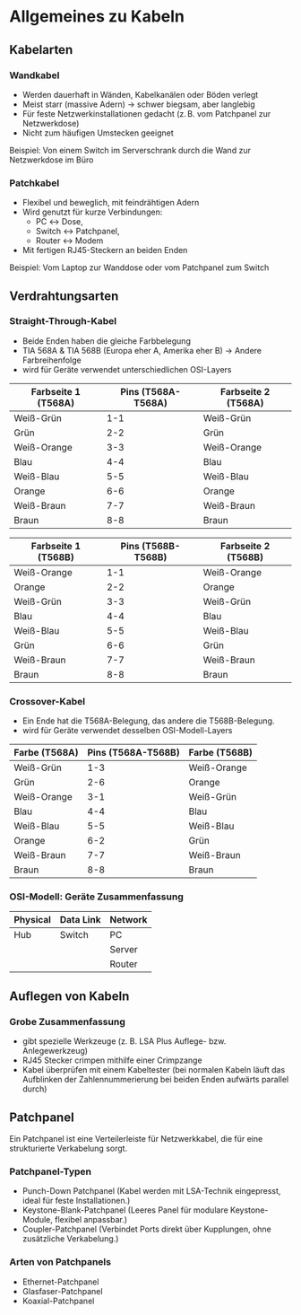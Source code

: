# Allgemeines zu Kabeln

## Kabelarten

### Wandkabel

- Werden dauerhaft in Wänden, Kabelkanälen oder Böden verlegt
- Meist starr (massive Adern) → schwer biegsam, aber langlebig
- Für feste Netzwerkinstallationen gedacht (z. B. vom Patchpanel zur Netzwerkdose)
- Nicht zum häufigen Umstecken geeignet

Beispiel: Von einem Switch im Serverschrank durch die Wand zur Netzwerkdose im Büro

### Patchkabel

- Flexibel und beweglich, mit feindrähtigen Adern
- Wird genutzt für kurze Verbindungen:
	- PC ↔ Dose,
    - Switch ↔ Patchpanel,
    - Router ↔ Modem
- Mit fertigen RJ45-Steckern an beiden Enden

Beispiel: Vom Laptop zur Wanddose oder vom Patchpanel zum Switch

## Verdrahtungsarten

### Straight-Through-Kabel

- Beide Enden haben die gleiche Farbbelegung
- TIA 568A & TIA 568B (Europa eher A, Amerika eher B) -> Andere Farbreihenfolge
- wird für Geräte verwendet unterschiedlichen OSI-Layers

| **Farbseite 1 (T568A)** | **Pins (T568A-T568A)** | **Farbseite 2 (T568A)** |
| ----------------------- | ---------------------- | ----------------------- |
| Weiß-Grün               | 1-1                    | Weiß-Grün               |
| Grün                    | 2-2                    | Grün                    |
| Weiß-Orange             | 3-3                    | Weiß-Orange             |
| Blau                    | 4-4                    | Blau                    |
| Weiß-Blau               | 5-5                    | Weiß-Blau               |
| Orange                  | 6-6                    | Orange                  |
| Weiß-Braun              | 7-7                    | Weiß-Braun              |
| Braun                   | 8-8                    | Braun                   |

| **Farbseite 1 (T568B)** | **Pins (T568B-T568B)** | **Farbseite 2 (T568B)** |
| ----------------------- | ---------------------- | ----------------------- |
| Weiß-Orange             | 1-1                    | Weiß-Orange             |
| Orange                  | 2-2                    | Orange                  |
| Weiß-Grün               | 3-3                    | Weiß-Grün               |
| Blau                    | 4-4                    | Blau                    |
| Weiß-Blau               | 5-5                    | Weiß-Blau               |
| Grün                    | 6-6                    | Grün                    |
| Weiß-Braun              | 7-7                    | Weiß-Braun              |
| Braun                   | 8-8                    | Braun                   |

### Crossover-Kabel

- Ein Ende hat die T568A-Belegung, das andere die T568B-Belegung.
- wird für Geräte verwendet desselben OSI-Modell-Layers

| **Farbe (T568A)** | **Pins (T568A-T568B)** | **Farbe (T568B)** |
| ----------------- | ---------------------- | ----------------- |
| Weiß-Grün         | 1-3                    | Weiß-Orange       |
| Grün              | 2-6                    | Orange            |
| Weiß-Orange       | 3-1                    | Weiß-Grün         |
| Blau              | 4-4                    | Blau              |
| Weiß-Blau         | 5-5                    | Weiß-Blau         |
| Orange            | 6-2                    | Grün              |
| Weiß-Braun        | 7-7                    | Weiß-Braun        |
| Braun             | 8-8                    | Braun             |

### OSI-Modell: Geräte Zusammenfassung

| **Physical** | **Data Link** | **Network** |
| ------------ | ------------- | ----------- |
| Hub          | Switch        | PC          |
|              |               | Server      |
|              |               | Router      |

## Auflegen von Kabeln

### Grobe Zusammenfassung

- gibt spezielle Werkzeuge (z. B. LSA Plus Auflege- bzw. Anlegewerkzeug)
- RJ45 Stecker crimpen mithilfe einer Crimpzange
- Kabel überprüfen mit einem Kabeltester (bei normalen Kabeln läuft das Aufblinken der Zahlennummerierung bei beiden Enden aufwärts parallel durch)

## Patchpanel

Ein Patchpanel ist eine Verteilerleiste für Netzwerkkabel, die für eine strukturierte Verkabelung sorgt.

### Patchpanel-Typen

- Punch-Down Patchpanel (Kabel werden mit LSA-Technik eingepresst, ideal für feste Installationen.)
- Keystone-Blank-Patchpanel (Leeres Panel für modulare Keystone-Module, flexibel anpassbar.)
- Coupler-Patchpanel (Verbindet Ports direkt über Kupplungen, ohne zusätzliche Verkabelung.)

### Arten von Patchpanels

- Ethernet-Patchpanel
- Glasfaser-Patchpanel
- Koaxial-Patchpanel
